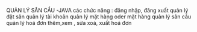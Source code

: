 QUẢN LÝ SÂN CẦU -JAVA
các chức năng :
đăng nhập, đăng xuất
quản lý đặt sân
quản lý tài khoản
quản lý mặt hàng
oder mặt hàng
quản lý sân cầu
quản lý hoá đơn
thêm,xem , sửa xoá, xuất hoá đơn
